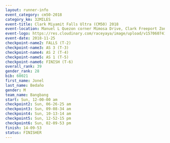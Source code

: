 ```yaml
---
layout: runner-info 
event_category: cm50-2018 
category_km: 32MILES 
event-title: Clark Miyamit Falls Ultra (CM50) 2018 
event-location: Manuel L Quezon corner Mimosa Drive, Clark Freeport Zone, Clark, Pampanga, Philippines 
event-logo: https://res.cloudinary.com/raceyaya/image/upload/v1570607412/logo/cm50_p8ydpq.jpg 
event-date: 2018-11-25 
checkpoint-name2: FALLS (T-2) 
checkpoint-name3: AS 3 (T-3) 
checkpoint-name4: AS 2 (T-4) 
checkpoint-name5: AS 1 (T-5) 
checkpoint-name6: FINISH (T-6) 
overall_rank: 39
gender_rank: 28
bib: 60021
first_name: Jonel
last_name: Bedaño
gender: M
team_name: Bangbang
start: Sun, 12-00-00 am
checkpoint2: Sun, 06-26-25 am
checkpoint3: Sun, 09-08-34 am
checkpoint4: Sun, 10-13-14 am
checkpoint5: Sun, 12-52-15 pm
checkpoint6: Sun, 02-09-53 pm
finish: 14-09-53
status: FINISHER
---
```

